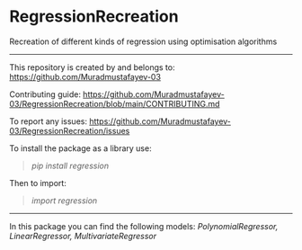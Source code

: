 # RegressionRecreation
Recreation of different kinds of regression using optimisation algorithms

---

This repository is created by and belongs to: https://github.com/Muradmustafayev-03

Contributing guide: https://github.com/Muradmustafayev-03/RegressionRecreation/blob/main/CONTRIBUTING.md

To report any issues: https://github.com/Muradmustafayev-03/RegressionRecreation/issues

To install the package as a library use: 
> *pip install regression*

Then to import:
> *import regression*

---

In this package you can find the following models: *PolynomialRegressor, LinearRegressor, MultivariateRegressor*
